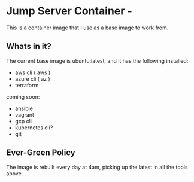 # Jump Server Container - 

This is a container image that I use as a base image to work from.

## Whats in it?

The current base image is ubuntu:latest, and it has the following installed:

* aws cli ( aws )
* azure cli ( az )
* terraform

coming soon:

* ansible
* vagrant
* gcp cli
* kubernetes cli?
* git

## Ever-Green Policy

The image is rebuilt every day at 4am, picking up the latest in all the tools above. 
